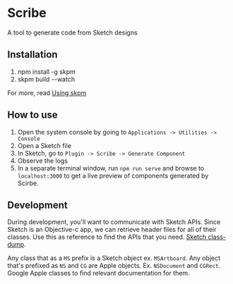 # Scribe
A tool to generate code from Sketch designs

## Installation
1. npm install -g skpm
2. skpm build --watch

For more, read [Using skpm](https://www.npmjs.com/package/skpm)

## How to use
1. Open the system console by going to `Applications -> Utilities -> Console`
2. Open a Sketch file
3. In Sketch, go to `Plugin -> Scribe -> Generate Component`
4. Observe the logs
5. In a separate terminal window, run `npm run serve` and browse to `localhost:3000` to get a live preview of components generated by Scirbe.

## Development
During development, you'll want to communicate with Sketch APIs. Since Sketch is an Objective-c app, we can retrieve header files for all of their classes. Use this as reference to find the APIs that you need. [Sketch class-dump](https://github.com/dle-coursera/sketch-class-dump).

Any class that as a `MS` prefix is a Sketch object ex. `MSArtboard`. Any object that's prefixed as `NS` and `CG` are Apple objects. Ex. `NSDocument` and `CGRect`. Google Apple classes to find relevant documentation for them.
